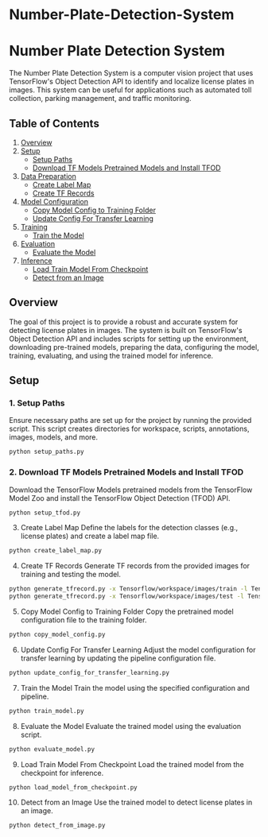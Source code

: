 # Number-Plate-Detection-System

# Number Plate Detection System

The Number Plate Detection System is a computer vision project that uses TensorFlow's Object Detection API to identify and localize license plates in images. This system can be useful for applications such as automated toll collection, parking management, and traffic monitoring.

## Table of Contents
1. [Overview](#overview)
2. [Setup](#setup)
   - [Setup Paths](#1-setup-paths)
   - [Download TF Models Pretrained Models and Install TFOD](#2-download-tf-models-pretrained-models-and-install-tfod)
3. [Data Preparation](#data-preparation)
   - [Create Label Map](#3-create-label-map)
   - [Create TF Records](#4-create-tf-records)
4. [Model Configuration](#model-configuration)
   - [Copy Model Config to Training Folder](#5-copy-model-config-to-training-folder)
   - [Update Config For Transfer Learning](#6-update-config-for-transfer-learning)
5. [Training](#training)
   - [Train the Model](#7-train-the-model)
6. [Evaluation](#evaluation)
   - [Evaluate the Model](#8-evaluate-the-model)
7. [Inference](#inference)
   - [Load Train Model From Checkpoint](#9-load-train-model-from-checkpoint)
   - [Detect from an Image](#10-detect-from-an-image)


## Overview

The goal of this project is to provide a robust and accurate system for detecting license plates in images. The system is built on TensorFlow's Object Detection API and includes scripts for setting up the environment, downloading pre-trained models, preparing the data, configuring the model, training, evaluating, and using the trained model for inference.

## Setup

### 1. Setup Paths
Ensure necessary paths are set up for the project by running the provided script. This script creates directories for workspace, scripts, annotations, images, models, and more.

```bash
python setup_paths.py
```


### 2. Download TF Models Pretrained Models and Install TFOD
Download the TensorFlow Models pretrained models from the TensorFlow Model Zoo and install the TensorFlow Object Detection (TFOD) API.

```bash
python setup_tfod.py
```

3. Create Label Map
Define the labels for the detection classes (e.g., license plates) and create a label map file.

```bash
python create_label_map.py
```

4. Create TF Records
Generate TF records from the provided images for training and testing the model.

```bash
python generate_tfrecord.py -x Tensorflow/workspace/images/train -l Tensorflow/workspace/annotations/label_map.pbtxt -o Tensorflow/workspace/annotations/train.record
python generate_tfrecord.py -x Tensorflow/workspace/images/test -l Tensorflow/workspace/annotations/label_map.pbtxt -o Tensorflow/workspace/annotations/test.record
```

5. Copy Model Config to Training Folder
Copy the pretrained model configuration file to the training folder.

```bash
python copy_model_config.py
```

6. Update Config For Transfer Learning
Adjust the model configuration for transfer learning by updating the pipeline configuration file.

```bash
python update_config_for_transfer_learning.py
```

7. Train the Model
Train the model using the specified configuration and pipeline.

```bash
python train_model.py
```
8. Evaluate the Model
Evaluate the trained model using the evaluation script.

```bash
python evaluate_model.py
```

9. Load Train Model From Checkpoint
Load the trained model from the checkpoint for inference.

```bash
python load_model_from_checkpoint.py
```

10. Detect from an Image
Use the trained model to detect license plates in an image.

```bash
python detect_from_image.py
```




